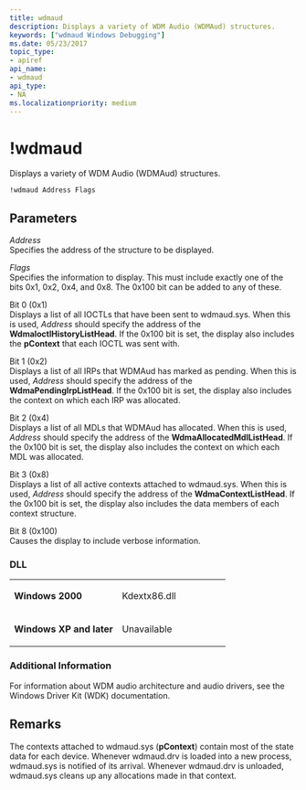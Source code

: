 ```yaml
---
title: wdmaud
description: Displays a variety of WDM Audio (WDMAud) structures.
keywords: ["wdmaud Windows Debugging"]
ms.date: 05/23/2017
topic_type:
- apiref
api_name:
- wdmaud
api_type:
- NA
ms.localizationpriority: medium
---
```


# !wdmaud


Displays a variety of WDM Audio (WDMAud) structures.

```dbgcmd
!wdmaud Address Flags
```

## <span id="ddk__wdmaud_dbg"></span><span id="DDK__WDMAUD_DBG"></span>Parameters


<span id="_______Address______"></span><span id="_______address______"></span><span id="_______ADDRESS______"></span> *Address*   
Specifies the address of the structure to be displayed.

<span id="_______Flags______"></span><span id="_______flags______"></span><span id="_______FLAGS______"></span> *Flags*   
Specifies the information to display. This must include exactly one of the bits 0x1, 0x2, 0x4, and 0x8. The 0x100 bit can be added to any of these.

<span id="Bit_0__0x1_"></span><span id="bit_0__0x1_"></span><span id="BIT_0__0X1_"></span>Bit 0 (0x1)  
Displays a list of all IOCTLs that have been sent to wdmaud.sys. When this is used, *Address* should specify the address of the **WdmaIoctlHistoryListHead**. If the 0x100 bit is set, the display also includes the **pContext** that each IOCTL was sent with.

<span id="Bit_1__0x2_"></span><span id="bit_1__0x2_"></span><span id="BIT_1__0X2_"></span>Bit 1 (0x2)  
Displays a list of all IRPs that WDMAud has marked as pending. When this is used, *Address* should specify the address of the **WdmaPendingIrpListHead**. If the 0x100 bit is set, the display also includes the context on which each IRP was allocated.

<span id="Bit_2__0x4_"></span><span id="bit_2__0x4_"></span><span id="BIT_2__0X4_"></span>Bit 2 (0x4)  
Displays a list of all MDLs that WDMAud has allocated. When this is used, *Address* should specify the address of the **WdmaAllocatedMdlListHead**. If the 0x100 bit is set, the display also includes the context on which each MDL was allocated.

<span id="Bit_3__0x8_"></span><span id="bit_3__0x8_"></span><span id="BIT_3__0X8_"></span>Bit 3 (0x8)  
Displays a list of all active contexts attached to wdmaud.sys. When this is used, *Address* should specify the address of the **WdmaContextListHead**. If the 0x100 bit is set, the display also includes the data members of each context structure.

<span id="Bit_8__0x100_"></span><span id="bit_8__0x100_"></span><span id="BIT_8__0X100_"></span>Bit 8 (0x100)  
Causes the display to include verbose information.

### <span id="DLL"></span><span id="dll"></span>DLL

<table>
<colgroup>
<col width="50%" />
<col width="50%" />
</colgroup>
<tbody>
<tr class="odd">
<td align="left"><p><strong>Windows 2000</strong></p></td>
<td align="left"><p>Kdextx86.dll</p></td>
</tr>
<tr class="even">
<td align="left"><p><strong>Windows XP and later</strong></p></td>
<td align="left"><p>Unavailable</p></td>
</tr>
</tbody>
</table>

 

### <span id="Additional_Information"></span><span id="additional_information"></span><span id="ADDITIONAL_INFORMATION"></span>Additional Information

For information about WDM audio architecture and audio drivers, see the Windows Driver Kit (WDK) documentation.

## Remarks

The contexts attached to wdmaud.sys (**pContext**) contain most of the state data for each device. Whenever wdmaud.drv is loaded into a new process, wdmaud.sys is notified of its arrival. Whenever wdmaud.drv is unloaded, wdmaud.sys cleans up any allocations made in that context.

 

 





